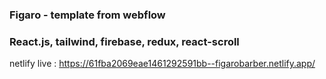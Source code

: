 ### Figaro - template from webflow

### React.js, tailwind, firebase, redux, react-scroll

netlify live : https://61fba2069eae1461292591bb--figarobarber.netlify.app/
